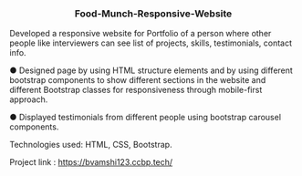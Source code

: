 <h3 align="center"> Food-Munch-Responsive-Website</h3>

Developed a responsive website for Portfolio of a person where other people like interviewers can see list of projects, skills, testimonials, contact info.

● Designed page by using HTML structure elements and by using different bootstrap components to show different sections in the website and different Bootstrap classes for responsiveness through mobile-first approach.

● Displayed testimonials from different people using bootstrap carousel components.

Technologies used: HTML, CSS, Bootstrap.

Project link : https://bvamshi123.ccbp.tech/
